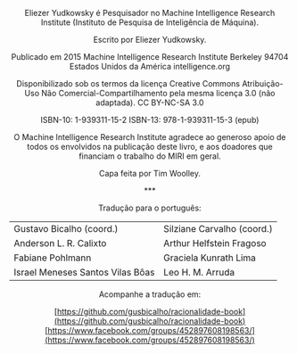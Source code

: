 <div style="text-align:center">

Eliezer Yudkowsky é Pesquisador no Machine Intelligence Research Institute 
(Instituto de Pesquisa de Inteligência de Máquina).

Escrito por Eliezer Yudkowsky.

Publicado em 2015
Machine Intelligence Research Institute
Berkeley 94704
Estados Unidos da América
intelligence.org

Disponibilizado sob os termos da licença Creative Commons Atribuição-Uso Não Comercial-Compartilhamento pela mesma licença 3.0 (não adaptada).
CC BY-NC-SA 3.0

ISBN-10: 1-939311-15-2
ISBN-13: 978-1-939311-15-3 (epub)

O Machine Intelligence Research Institute agradece ao generoso apoio de todos os envolvidos na publicação deste livro, e aos doadores que financiam o trabalho do MIRI em geral.

Capa feita por Tim Woolley.

<div>***</div>

Tradução para o português:

<table>
    <tr><td>Gustavo Bicalho (coord.)</td>
        <td>Silziane Carvalho (coord.)</td></tr>
    <tr><td>Anderson L. R. Calixto</td>
        <td>Arthur Helfstein Fragoso</td></tr>
    <tr><td>Fabiane Pohlmann</td>
        <td>Graciela Kunrath Lima</td></tr>
    <tr><td>Israel Meneses Santos Vilas Bôas</td>
        <td>Leo H. M. Arruda</td></tr>
</table>

Acompanhe a tradução em:

[https://github.com/gusbicalho/racionalidade-book](https://github.com/gusbicalho/racionalidade-book)
[https://www.facebook.com/groups/452897608198563/](https://www.facebook.com/groups/452897608198563/)

</div>
